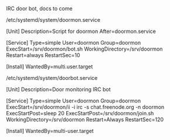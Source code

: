 IRC door bot, docs to come

/etc/systemd/system/doormon.service

[Unit]
Description=Script for doormon
After=doormon.service

[Service]
Type=simple
User=doormon
Group=doormon
ExecStart=/srv/doormon/bot.sh
WorkingDirectory=/srv/doormon
Restart=always
RestartSec=10

[Install]
WantedBy=multi.user.target

/etc/systemd/system/doorbot.service

[Unit]
Description=Door monitoring IRC bot

[Service]
Type=simple
User=doormon
Group=doormon
ExecStart=/srv/doormon/ii -i irc -s chat.freenode.org -n doormon
ExecStartPost=sleep 20
ExecStartPost=/srv/doormon/join.sh
WorkingDirectory=/srv/doormon
Restart=Always
RestartSec=120

[Install]
WantedBy=multi-user.target
